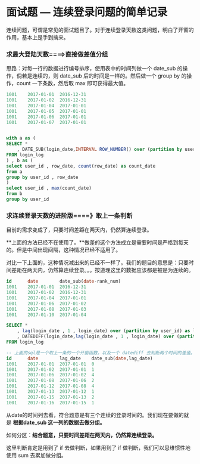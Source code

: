 # 面试题 — 连续登录问题的简单记录

连续问题，可谓是常见的面试题目了。对于连续登录天数这类问题，明白了开窗的作用，基本上是手到擒来。

### 求最大登陆天数====>直接做差值分组

思路：对每一行的数据进行编号排序，使用表中的时间列做一个 date_sub 的操作，倘若是连续的，则 date_sub 后的时间是一样的。然后做一个 group by 的操作，count 一下条数，然后取 max 即可获得最大值。

```sql
1001	2017-01-01	2016-12-31
1001	2017-01-02	2016-12-31
1001	2017-01-04	2017-01-01
1001	2017-01-05	2017-01-01
1001	2017-01-06	2017-01-01
1001	2017-01-07	2017-01-01


with a as (
SELECT *
	, DATE_SUB(login_date,INTERVAL ROW_NUMBER() over (partition by user_id order by login_date) DAY) as row_date 
FROM login_log
) , b as (
select user_id , row_date, count(row_date) as count_date
from a 
group by user_id , row_date
)
select user_id , max(count_date)
from b 
group by user_id 
```

### 求连续登录天数的进阶版====》取上一条判断

目前的需求变成了，只要时间差距在两天内，仍然算连续登录。

**上面的方法已经不在使用了。**做差的这个方法成立是需要时间是严格到每天的。但是中间出现间隔，这种情况已经不适用了。

对比一下上面的，这种情况减出来的已经不一样了。我们的题目的意思是：只要时间差距在两天内，仍然算连续登录。。。按道理这里的数据应该都是被是为连续的。

```sql
id		date		date_sub(date-rank_num)
1001	2017-01-01	2016-12-31
1001	2017-01-02	2016-12-31
1001	2017-01-04	2017-01-01
1001	2017-01-06	2017-01-02
1001	2017-01-08	2017-01-03
1001	2017-01-10	2017-01-04

SELECT *
	, lag(login_date , 1 , login_date) over (partition by user_id) as lag_date
	, DATEDIFF(login_date,lag(login_date , 1 , login_date) over (partition by user_id)) as diff_num
FROM login_log

-- 上面的sql是一个取上一条的一个开窗函数，以及一个 datediff 去判断两个时间的差值。
id		date		lag_date	date_sub(date,lag_date)
1001	2017-01-01	2017-01-01	0
1001	2017-01-02	2017-01-01	1
1001	2017-01-06	2017-01-02	4
1001	2017-01-08	2017-01-06	2
1001	2017-01-12	2017-01-08	4
1001	2017-01-13	2017-01-12	1
1001	2017-01-15	2017-01-13	2
1001	2017-01-16	2017-01-15	1

```

从date的时间列去看，符合题意是有三个连续的登录时间的。我们现在要做的就是 **根据date_sub 这一列的数据去做分组。**

如何分区：**结合题意，只要时间差距在两天内，仍然算连续登录。**

这里判断肯定是用到了 if 去做判断，如果用到了 if 做判断，我们可以思维惯性地使用 sum 去累加做分组。